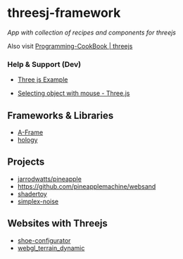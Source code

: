 threesj-framework
=================

_App with collection of recipes and components for threejs_

Also visit [Programming-CookBook | threejs](https://github.com/Koubae/Programming-CookBook/tree/master/Game%20Development/javascript/c)


### Help & Support (Dev)

* [Three js Example](http://alexan0308.github.io/threejs/examples/)

* [Selecting object with mouse - Three.js](https://stackoverflow.com/questions/32955103/selecting-object-with-mouse-three-js)


Frameworks & Libraries
----------------------


* [A-Frame](https://aframe.io/docs/1.0.0/introduction/)
* [hology](https://hology.app/)


Projects 
--------

* [jarrodwatts/pineapple](https://github.com/jarrodwatts/pineapple)
* https://github.com/pineapplemachine/websand
* [shadertoy](https://www.shadertoy.com)
* [simplex-noise](https://www.npmjs.com/package/simplex-noise)

Websites with Threejs
---------------------

* [shoe-configurator](https://codesandbox.io/s/shoe-configurator-qxjoj)
* [webgl_terrain_dynamic](https://alteredqualia.com/three/examples/webgl_terrain_dynamic.html)